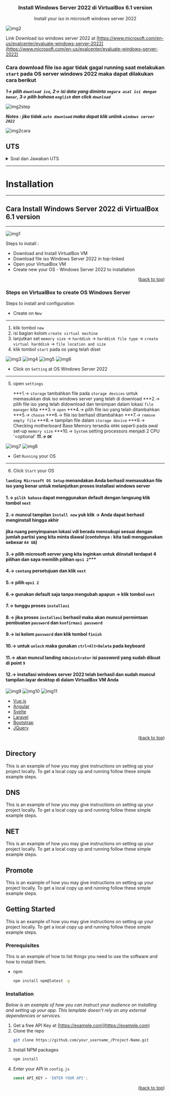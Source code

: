 
<!-- PROJECT LOGO -->
  <h3 align="center">Install Windows Server 2022 di VirtualBox 6.1 version
</h3>

  <p align="center">
    Install your iso in microsoft windows server 2022
  </p>
</div>

![img2](assetuts2021/2linkiso.png)

Link Download iso windows server 2022 at [https://www.microsoft.com/en-us/evalcenter/evaluate-windows-server-2022](https://www.microsoft.com/en-us/evalcenter/evaluate-windows-server-2022)

### Cara download file iso agar tidak gagal running saat melakukan `start` pada OS server windows 2022 maka dapat dilakukan cara berikut
***1-> pilih `download iso`, 2-> isi data yang diminta `negara asal isi dengan benar`, 3-> pilih bahasa `english` dan click `download`***

![img2step](assetuts2021/2stepdownloadiso.png)

***Notes : jika tidak `auto download` maka dapat klik unlink `windows server 2022`***

![img2cara](assetuts2021/2caradownloadisoyangbenar.png)


## UTS
<!--Soal UTS -->
<details>
  <summary>Soal dan Jawaban UTS</summary>
  <ol>
    <li>Download-ISO-Installer-windows-server-2022">Download ISO Installer windows server 2022
      <ul type="square">
        <li>https://www.microsoft.com/en-us/evalcenter/evaluate-windows-server-2022</li>
      </ul>
    </li>
    <li>Buat sebuah dokumentasi instalasi di github yang berisi
      <ol type="a">
        <li><a href="#Installation">Instalasi windows server 2022</a></li>
        <li><a href="#Directory">Instalasi Active Directory Domain Services</a></li>
        <li><a href="#DNS">Instalasi DNS server</a></li>
        <li><a href="#NET">Instalasi Net Framework 3.5</a></li>
        <li><a href="#Promote">Promote Server to a Domain Controller</a></li>        
      </ol>
    </li>
    <li>Kriteria Pengerjaan</li>
      <ol type="a">
        <li>Dokumentasi pada github dengan format markdown</li>
        <li>Memberikan penjelasan beserta screenshoot Langkah Langkah instalasi</li>
        <li>Cukup mengerjakan poin no 2.A</li>
        <li>Poin no 2-B sampai 2-E boleh dikerjakan, nilai dari poin no 2-B sampai 2-E bisa mengatrol nilai praktikum atau nilai UAS.</li>
      </ol>
    </li>
    <li>Referensi yang berguna:</li>
      <ul>
        <li>https://xpertstec.com/how-to-install-active-directory-in-server-2022/#Promote-Server-to-a-Domain-Controller</li>
        <li>https://docplayer.info/56976616-Laporan-instalasi-dan-konfigurasi-windows-server-2003.html</li>
      </ul>
    </li>    
  </ol>
</details>


<!-- ABOUT THE PROJECT -->
---
# Installation
---
## Cara Install Windows Server 2022 di VirtualBox 6.1 version
----
![img1](assetuts2021/1vb.PNG)


Steps to install :
* Download and Install VirtualBox VM
* Download file iso Windows Server 2022 in top-linked
* Open your VirtualBox VM
* Create new your OS - Windows Server 2022 to installation

<p align="right">(<a href="#top">back to top</a>)</p>



### Steps on VirtualBox to create OS Windows Server

Steps to install and configuration

* Create on `New`
---
1. klik tombol `new`
2. isi bagian kolom `create virtual machine`
3. lanjutkan set `memory size` -> `harddisk` -> `harddisk file type` -> `create virtual harddisk` -> `file location and size`
4. klik tombol `start` pada os yang telah diset

  ![img3](assetuts2021/3newos.png)
  ![img4](assetuts2021/4createvm.png)
  ![img5](assetuts2021/5install.png)
  ![img6](assetuts2021/6tampilanawal.png)
* Click on `Setting` at OS Windows Server 2022
---
5. open `settings` 
   
   ***1.-> `storage` tambahkan file pada `storage devices` untuk memasukkan disk iso windows server yang telah di download 
   ***2.-> pilih file iso yang telah didownload dan tersimpan dalam lokasi `file manager` kita 
   ***3.-> `open` 
   ***4.-> pilih file iso yang telah ditambahkan
   ***5.-> `choose` 
   ***6.-> file iso berhasil ditambahkan
   ***7.-> `remove empty file` 
   ***8.-> tampilan file dalam `storage device`
   ***9.-> Checking motherboard Base Memory tersedia `4096` seperti pada awal set-up `memory size`
   ***10.-> `System` setting processors menjadi 2 CPU '<optional'
   ***11.-> `OK`***  

  ![img7](assetuts2021/7setingosstorage.png)
  ![img8](assetuts2021/8setingossystem.png)
  
  
* Get `Running` your OS
---
6. Click `Start` your OS

**`landing Microsoft OS Setup` menandakan Anda berhasil memasukkan file iso yang benar untuk melanjutkan proses installasi windows server**  

 #### 1.-> `pilih bahasa` dapat menggunakan default dengan langsung klik tombol `next`
 #### 2.-> muncul tampilan `Install now` yuk klik -> Anda dapat berhasil menginstall hingga akhir 
 ####      jika ruang penyimpanan lokasi vdi berada mencukupi sesuai dengan jumlah partisi yang kita minta diawal (contohnya : kita tadi menggunakan sebesar `64 GB`)
 #### 3.-> pilih microsoft server yang kita inginkan untuk diinstall terdapat 4 pilihan dan saya memilih pilihan `opsi 2`***
 #### 4.-> `centang` persetujuan dan klik `next`
 #### 5.-> pilih `opsi 2`
 #### 6.-> gunakan default saja tanpa mengubah apapun -> klik tombol `next`
 #### 7.-> tunggu proses `installasi`
 #### 8.-> jika proses `installasi` berhasil maka akan muncul permintaan pembuatan `password` dan `konfirmasi password`
 #### 9.-> isi kolom `password` dan klik tombol `finish`
 #### 10.-> untuk `unlock` maka gunakan `ctrl+Alt+Delete` pada keyboard
 #### 11.-> akan muncul landing `Administrator` isi password yang sudah dibuat di point `9`
 #### 12.-> installasi windows server 2022 telah berhasil dan sudah muncul tampilan layar desktop di dalam VirtualBox VM Anda 

![img9](assetuts2021/9landingwindows.PNG)
![img10](assetuts2021/10prosesinstallasi.png)
![img11](assetuts2021/11prosesinstallasi.png)




* [Vue.js](https://vuejs.org/)
* [Angular](https://angular.io/)
* [Svelte](https://svelte.dev/)
* [Laravel](https://laravel.com)
* [Bootstrap](https://getbootstrap.com)
* [JQuery](https://jquery.com)

<p align="right">(<a href="#top">back to top</a>)</p>


<!-- GETTING STARTED -->


## Directory

This is an example of how you may give instructions on setting up your project locally.
To get a local copy up and running follow these simple example steps.
## DNS

This is an example of how you may give instructions on setting up your project locally.
To get a local copy up and running follow these simple example steps.
## NET

This is an example of how you may give instructions on setting up your project locally.
To get a local copy up and running follow these simple example steps.

## Promote

This is an example of how you may give instructions on setting up your project locally.
To get a local copy up and running follow these simple example steps.



<!-- GETTING STARTED -->
## Getting Started

This is an example of how you may give instructions on setting up your project locally.
To get a local copy up and running follow these simple example steps.

### Prerequisites

This is an example of how to list things you need to use the software and how to install them.
* npm
  ```sh
  npm install npm@latest -g
  ```

### Installation

_Below is an example of how you can instruct your audience on installing and setting up your app. This template doesn't rely on any external dependencies or services._

1. Get a free API Key at [https://example.com](https://example.com)
2. Clone the repo
   ```sh
   git clone https://github.com/your_username_/Project-Name.git
   ```
3. Install NPM packages
   ```sh
   npm install
   ```
4. Enter your API in `config.js`
   ```js
   const API_KEY = 'ENTER YOUR API';
   ```

<p align="right">(<a href="#UTS">back to top</a>)</p>
